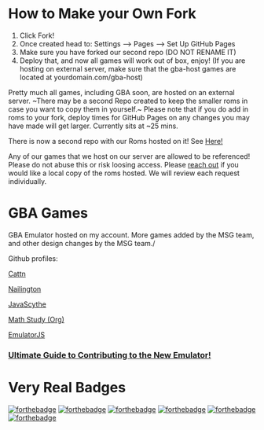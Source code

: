 # How to Make your Own Fork
1. Click Fork!
2. Once created head to: Settings --> Pages --> Set Up GitHub Pages
3. Make sure you have forked our second repo (DO NOT RENAME IT)
4. Deploy that, and now all games will work out of box, enjoy! (If you are hosting on external server, make sure that the gba-host games are located at yourdomain.com/gba-host)

Pretty much all games, including GBA soon, are hosted on an external server. ~There may be a second Repo created to keep the smaller roms in case you want to copy them in yourself.~ Please note that if you do add in roms to your fork, deploy times for GitHub Pages on any changes you may have made will get larger. Currently sits at ~25 mins.

There is now a second repo with our Roms hosted on it! See [Here!](https://github.com/math-study/gba-host)

Any of our games that we host on our server are allowed to be referenced! Please do not abuse this or risk loosing access. Please [reach out](https://discord.gg/math-study-934807331668099142) if you would like a local copy of the roms hosted. We will review each request individually.



# GBA Games
GBA Emulator hosted on my account.
More games added by the MSG team, and other design changes by the MSG team./


Github profiles:

[Cattn](https://github.com/cattn)

[Nailington](https://github.com/nailington)

[JavaScythe](https://github.com/javascythe)

[Math Study (Org)](https://github.com/math-study)

[EmulatorJS](https://github.com/EmulatorJS/EmulatorJS)


### [Ultimate Guide to Contributing to the New Emulator!](emulatorjs/docs/UltimateGuide.md)

# Very Real Badges

[![forthebadge](https://forthebadge.com/images/badges/0-percent-optimized.svg)](https://forthebadge.com)
[![forthebadge](https://forthebadge.com/images/badges/its-not-a-lie-if-you-believe-it.svg)](https://forthebadge.com)
[![forthebadge](https://forthebadge.com/images/badges/not-a-bug-a-feature.svg)](https://forthebadge.com)
[![forthebadge](https://forthebadge.com/images/badges/powered-by-black-magic.svg)](https://forthebadge.com)
[![forthebadge](https://forthebadge.com/images/badges/powered-by-electricity.svg)](https://forthebadge.com)
[![forthebadge](https://forthebadge.com/images/badges/contains-cat-gifs.svg)](https://forthebadge.com)
